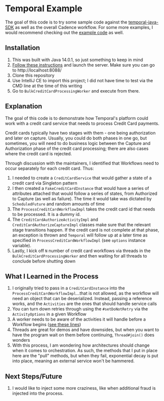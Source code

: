 # Temporal Example

The goal of this code is to try some sample code against the [temporal-java-SDK](https://github.com/temporalio/temporal-java-sdk) as well as the overall Cadence workflow. For some more examples, I would recommend checking out the [example code](https://github.com/temporalio/temporal-java-samples) as well.

## Installation

1. This was built with Java 14.0.1, so just something to keep in mind
1. [Follow these instructions](https://docs.temporal.io/docs/installing-server) and launch the server. Make sure you can go to http://localhost:8088/
1. Clone this repository
1. Use IntelliJ CE to import this project; I did not have time to test via the CMD line at the time of this writing
1. Go to `BulkCreditCardProcessingWorker` and execute from there.

## Explanation

The goal of this code is to demonstrate how Temporal's platform could work with a credit card service that needs to process Credit Card payments.

Credit cards typically have two stages with them - one being authorization and later on capture. Usually, you could do both phases in one go, but sometimes, you will need to do business logic between the Capture and Authorization phase of the credit card processing; there are also cases where the credit card is rejected.

Through discussion with the maintainers, I identified that Workflows need to occur separately for each credit card. Thus:

1. I needed to create a `CreditCardService` that would gather a state of a credit card via Singleton pattern
1. I then created a `FakeCreditCardInstance` that would have a series of attributes attached that would follow a series of states, from Authorized to Capture (as well as failure). The time it would take was dictated by `ScheduledFuture` and random amounts of time
1. The `ProcessCreditCardWorkflowImpl` takes the credit card id that needs to be processed. It is a dummy id.
1. The `CreditCardAuthorizeActivityImpl` and `CreditCardAuthorizeCaptureImpl` classes make sure that the relevant stage transitions happen. If the credit card is not complete at that phase, an exception is thrown and `Temporal` will follow up at a later time as specified in `ProcessCreditCardWorkflowImpl` (see `options` instance variable).
1. Lastly, I kick off `N` number of credit card workflows via threads in the `BulkCreditCardProcessingWorker` and then waiting for all threads to conclude before shutting down

## What I Learned in the Process

1. I originally tried to pass in a `CreditCardInstance` into the `ProcessCreditCardWorkflowImpl`...that is not allowed, as the workflow will need an object that can be deserialized. Instead, passing a reference works, and the `Activities` are the ones that should handle service calls
1. You can turn down retries through using the `#setDoNotRetry` via the `ActivityOptions` in a given Workflow
1. A worker needs to be aware of the activities it will handle before a Workflow begins ([see these lines](https://github.com/kevjames3/temporal-example/blob/ac82553/src/main/java/io/temporal/samples/BulkCreditCardProcessingWorker.java#L28-L29))
1. Threads are great for demos and have downsides, but when you want to have the program wait on them before continuing, `Thread#join()` does wonders
1. With this process, I am wondering how architectures should change when it comes to orchestration. As such, the methods that I put in place here are the "pull" methods, but when they fail, exponential decay is put into place, meaning an external service won't be hammered.

## Next Steps/Future

1. I would like to inject some more craziness, like when additional fraud is injected into the process.
